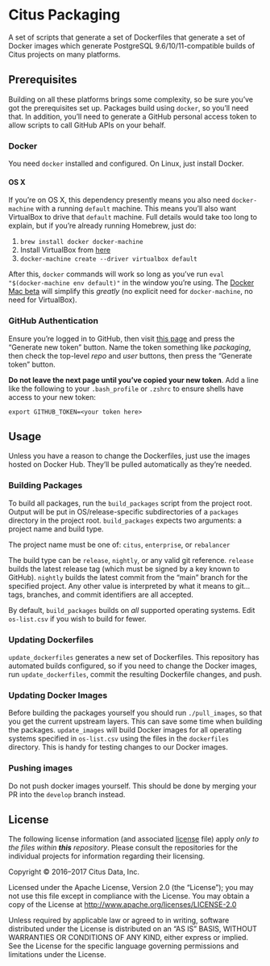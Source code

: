 # Citus Packaging

A set of scripts that generate a set of Dockerfiles that generate a set of Docker images which generate PostgreSQL 9.6/10/11-compatible builds of Citus projects on many platforms.

## Prerequisites

Building on all these platforms brings some complexity, so be sure you’ve got the prerequisites set up. Packages build using `docker`, so you’ll need that. In addition, you’ll need to generate a GitHub personal access token to allow scripts to call  GitHub APIs on your behalf.

### Docker

You need `docker` installed and configured. On Linux, just install Docker.

#### OS X

If you’re on OS X, this dependency presently means you also need `docker-machine` with a running `default` machine. This means you’ll also want VirtualBox to drive that `default` machine. Full details would take too long to explain, but if you’re already running Homebrew, just do:

  1. `brew install docker docker-machine`
  2. Install VirtualBox from [here](https://www.virtualbox.org/wiki/Downloads)
  3. `docker-machine create --driver virtualbox default`

After this, `docker` commands will work so long as you’ve run `eval "$(docker-machine env default)"` in the window you’re using. The [Docker Mac beta](https://blog.docker.com/2016/03/docker-for-mac-windows-beta/) will simplify this _greatly_ (no explicit need for `docker-machine`, no need for VirtualBox).

### GitHub Authentication

Ensure you’re logged in to GitHub, then visit [this page](https://github.com/settings/tokens) and press the “Generate new token” button. Name the token something like _packaging_, then check the top-level _repo_ and _user_ buttons, then press the “Generate token” button.

**Do not leave the next page until you’ve copied your new token**. Add a line like the following to your `.bash_profile` or `.zshrc` to ensure shells have access to your new token:

    export GITHUB_TOKEN=<your token here>

## Usage

Unless you have a reason to change the Dockerfiles, just use the images hosted on Docker Hub. They’ll be pulled automatically as they’re needed.

### Building Packages

To build all packages, run the `build_packages` script from the project root. Output will be put in OS/release-specific subdirectories of a `packages` directory in the project root. `build_packages` expects two arguments: a project name and build type.

The project name must be one of: `citus`, `enterprise`, or `rebalancer`

The build type can be `release`, `nightly`, or any valid git reference. `release` builds the latest release tag (which must be signed by a key known to GitHub). `nightly` builds the latest commit from the “main” branch for the specified project. Any other value is interpreted by what it means to git… tags, branches, and commit identifiers are all accepted.

By default, `build_packages` builds on _all_ supported operating systems. Edit `os-list.csv` if you wish to build for fewer.

### Updating Dockerfiles

`update_dockerfiles` generates a new set of Dockerfiles. This repository has automated builds configured, so if you need to change the Docker images, run `update_dockerfiles`, commit the resulting Dockerfile changes, and push.

### Updating Docker Images

Before building the packages yourself you should run `./pull_images`, so that you
get the current upstream layers. This can save some time when building the
packages.
`update_images` will build Docker images for all operating systems specified in `os-list.csv` using the files in the `dockerfiles` directory. This is handy for testing changes to our Docker images.

### Pushing images

Do not push docker images yourself. This should be done by merging your PR into
the `develop` branch instead.

## License

The following license information (and associated [license](LICENSE) file) apply _only to the files within **this** repository_. Please consult the repositories for the individual projects for information regarding their licensing.

Copyright © 2016–2017 Citus Data, Inc.

Licensed under the Apache License, Version 2.0 (the “License”); you may not use this file except in compliance with the License. You may obtain a copy of the License at http://www.apache.org/licenses/LICENSE-2.0

Unless required by applicable law or agreed to in writing, software distributed under the License is distributed on an “AS IS” BASIS, WITHOUT WARRANTIES OR CONDITIONS OF ANY KIND, either express or implied. See the License for the specific language governing permissions and limitations under the License.
